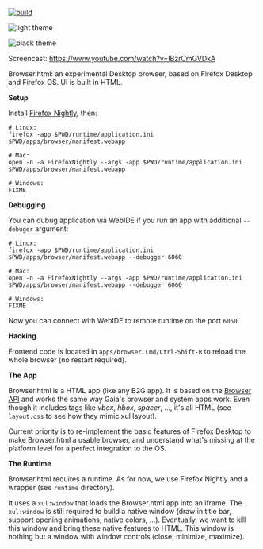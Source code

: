 [![build](https://travis-ci.org/mozilla/browser.html.svg?branch=master)](https://travis-ci.org/mozilla/browser.html)

![light theme](https://cloud.githubusercontent.com/assets/373579/5355479/d4d650d8-7f93-11e4-9645-88c93c8c495a.png)

![black theme](https://cloud.githubusercontent.com/assets/373579/5382222/a9bc89d8-80a8-11e4-86ad-46a128a67fc5.png)

Screencast: https://www.youtube.com/watch?v=IBzrCmGVDkA

Browser.html: an experimental Desktop browser, based on Firefox Desktop and Firefox OS. UI is built in HTML.

**Setup**

Install [Firefox Nightly](http://nightly.mozilla.org/), then:
```
# Linux:
firefox -app $PWD/runtime/application.ini $PWD/apps/browser/manifest.webapp

# Mac:
open -n -a FirefoxNightly --args -app $PWD/runtime/application.ini $PWD/apps/browser/manifest.webapp

# Windows:
FIXME
```

**Debugging**

You can dubug application via WebIDE if you run an app with additional `--debuger` argument:

```
# Linux:
firefox -app $PWD/runtime/application.ini $PWD/apps/browser/manifest.webapp --debugger 6060

# Mac:
open -n -a FirefoxNightly --args -app $PWD/runtime/application.ini $PWD/apps/browser/manifest.webapp --debugger 6060

# Windows:
FIXME

```

Now you can connect with WebIDE to remote runtime on the port `6060`.

**Hacking**

Frontend code is located in `apps/browser`. `Cmd/Ctrl-Shift-R` to reload
the whole browser (no restart required).

**The App**

Browser.html is a HTML app (like any B2G app). It is based on the
[Browser API](https://developer.mozilla.org/en-US/docs/DOM/Using_the_Browser_API)
and works the same way Gaia's browser and system apps work.
Even though it includes tags like *vbox*, *hbox*, *spacer*, …, it's all HTML
(see `layout.css` to see how they mimic xul layout).

Current priority is to re-implement the basic features of Firefox Desktop to
make Browser.html a usable browser, and understand what's missing at the
platform level for a perfect integration to the OS.

**The Runtime**

Browser.html requires a runtime. As for now, we use Firefox Nightly
and a wrapper (see `runtime` directory).

It uses a `xul:window` that loads the Browser.html app into an iframe. The
`xul:window` is still required to build a native window (draw in title bar,
support opening animations, native colors, …). Eventually, we want to kill
this window and bring these native features to HTML. This window is nothing
but a window with window controls (close, minimize, maximize).
